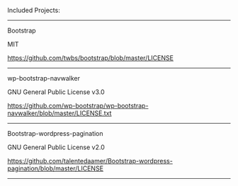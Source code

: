 Included Projects:

---

Bootstrap

MIT

https://github.com/twbs/bootstrap/blob/master/LICENSE

---

wp-bootstrap-navwalker

GNU General Public License v3.0

https://github.com/wp-bootstrap/wp-bootstrap-navwalker/blob/master/LICENSE.txt

---

Bootstrap-wordpress-pagination

GNU General Public License v2.0

https://github.com/talentedaamer/Bootstrap-wordpress-pagination/blob/master/LICENSE

---
